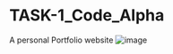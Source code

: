 # TASK-1_Code_Alpha
A personal Portfolio website
![image](https://github.com/Urbi-C/TASK-1_Code_Alpha/assets/102542479/ad534777-411d-43ab-b457-cfa304ae0f0e)
